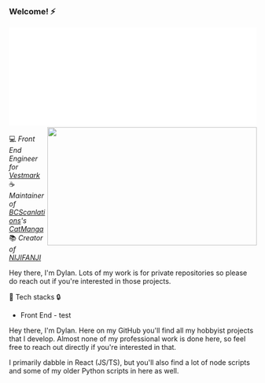 ### Welcome! ⚡
<img src="styles.svg" width="800" height="200" alt="Click to see the source">
<img src="wp2.gif" width="426" height="240" align="right"/>

💻 *Front End Engineer for [Vestmark](https://www.vestmark.com/)*<br/>
☕ *Maintainer of [BCScanlations](https://twitter.com/BCScanlations)'s [CatManga](http://catmanga.org)*<br/>
📚 *Creator of [NIJIFANJI](http://www.nijifanji.com)*

Hey there, I'm Dylan. Lots of my work is for private repositories so please do reach out if you're interested in those projects.

🔑 Tech stacks 🔒

 * Front End - <span class="red">test</span>


Hey there, I'm Dylan. Here on my GitHub you'll find all my hobbyist projects that I develop. Almost none of my professional work is done here, so feel free to reach out directly if you're interested in that.

I primarily dabble in React (JS/TS), but you'll also find a lot of node scripts and some of my older Python scripts in here as well.
